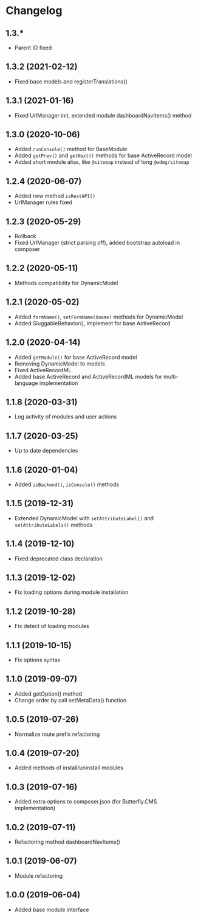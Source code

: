 Changelog
=========

## 1.3.*
 * Parent ID fixed
 
## 1.3.2 (2021-02-12)
 * Fixed base models and registerTranslations()
 
## 1.3.1 (2021-01-16)
 * Fixed UrlManager init, extended module dashboardNavItems() method
 
## 1.3.0 (2020-10-06)
 * Added `runConsole()` method for BaseModule
 * Added `getPrev()` and `getNext()` methods for base ActiveRecord model
 * Added short module alias, like `@sitemap` instead of long `@wdmg/sitemap`
 
## 1.2.4 (2020-06-07)
 * Added new method `isRestAPI()`
 * UrlManager rules fixed
 
## 1.2.3 (2020-05-29)
 * Rollback
 * Fixed UrlManager (strict parsing off), added bootstrap autoload in composer
 
## 1.2.2 (2020-05-11)
 * Methods compatibility for DynamicModel
 
## 1.2.1 (2020-05-02)
 * Added `formName()`, `setFormName($name)` methods for DynamicModel
 * Added SluggableBehavior(), implement for base ActiveRecord

## 1.2.0 (2020-04-14)
 * Added `getModule()` for base ActiveRecord model
 * Removing DynamicModel to models
 * Fixed ActiveRecordML
 * Added base ActiveRecord and ActiveRecordML models for multi-language implementation
 
## 1.1.8 (2020-03-31)
 * Log activity of modules and user actions
 
## 1.1.7 (2020-03-25)
 * Up to date dependencies

## 1.1.6 (2020-01-04)
 * Added `isBackend()`, `isConsole()` methods 

## 1.1.5 (2019-12-31)
 * Extended DynamicModel with `setAttributeLabel()` and `setAttributeLabels()` methods
 
## 1.1.4 (2019-12-10)
 * Fixed deprecated class declaration
 
## 1.1.3 (2019-12-02)
 * Fix loading options during module installation
 
## 1.1.2 (2019-10-28)
 * Fix detect of loading modules
 
## 1.1.1 (2019-10-15)
 * Fix options syntax
 
## 1.1.0 (2019-09-07)
 * Added getOption() method
 * Change order by call setMetaData() function
 
## 1.0.5 (2019-07-26)
 * Normalize route prefix refactoring

## 1.0.4 (2019-07-20)
 * Added methods of install/uninstall modules
 
## 1.0.3 (2019-07-16)
 * Added extra options to composer.json (for Butterfly.CMS implementation)
 
## 1.0.2 (2019-07-11)
 * Refactoring method dashboardNavItems()
 
## 1.0.1 (2019-06-07)
 * Module refactoring
 
## 1.0.0 (2019-06-04)
 * Added base module interface